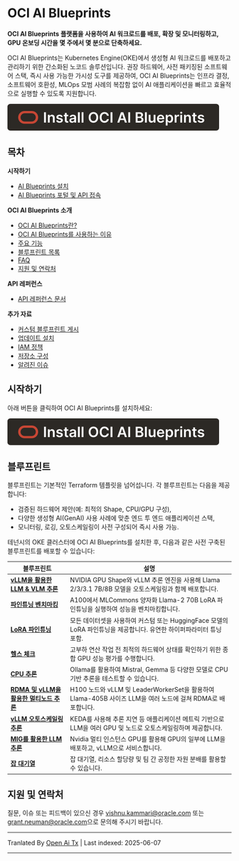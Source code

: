 # OCI AI Blueprints

**OCI AI Blueprints 플랫폼을 사용하여 AI 워크로드를 배포, 확장 및 모니터링하고, GPU 온보딩 시간을 몇 주에서 몇 분으로 단축하세요.**

OCI AI Blueprints는 Kubernetes Engine(OKE)에서 생성형 AI 워크로드를 배포하고 관리하기 위한 간소화된 노코드 솔루션입니다. 권장 하드웨어, 사전 패키징된 소프트웨어 스택, 즉시 사용 가능한 가시성 도구를 제공하여, OCI AI Blueprints는 인프라 결정, 소프트웨어 호환성, MLOps 모범 사례의 복잡함 없이 AI 애플리케이션을 빠르고 효율적으로 실행할 수 있도록 지원합니다.

[![OCI AI Blueprints 설치](https://raw.githubusercontent.com/oracle-quickstart/oci-ai-blueprints/refs/heads/main/docs/images/install.svg)](https://raw.githubusercontent.com/oracle-quickstart/oci-ai-blueprints/main/GETTING_STARTED_README.md)

## 목차

**시작하기**

- [AI Blueprints 설치](https://raw.githubusercontent.com/oracle-quickstart/oci-ai-blueprints/main/GETTING_STARTED_README.md)
- [AI Blueprints 포털 및 API 접속](https://raw.githubusercontent.com/oracle-quickstart/oci-ai-blueprints/main/docs/usage_guide.md)

**OCI AI Blueprints 소개**

- [OCI AI Blueprints란?](https://raw.githubusercontent.com/oracle-quickstart/oci-ai-blueprints/main/docs/about.md)
- [OCI AI Blueprints를 사용하는 이유](https://raw.githubusercontent.com/oracle-quickstart/oci-ai-blueprints/main/docs/about.md)
- [주요 기능](https://raw.githubusercontent.com/oracle-quickstart/oci-ai-blueprints/main/docs/about.md)
- [블루프린트 목록](#blueprints)
- [FAQ](https://raw.githubusercontent.com/oracle-quickstart/oci-ai-blueprints/main/docs/about.md)
- [지원 및 연락처](https://github.com/oracle-quickstart/oci-ai-blueprints/blob/vkammari/doc_improvements/docs/about/README.md#frequently-asked-questions-faq)

**API 레퍼런스**

- [API 레퍼런스 문서](https://raw.githubusercontent.com/oracle-quickstart/oci-ai-blueprints/main/docs/api_documentation.md)

**추가 자료**

- [커스텀 블루프린트 게시](https://raw.githubusercontent.com/oracle-quickstart/oci-ai-blueprints/main/docs/custom_blueprints)
- [업데이트 설치](https://raw.githubusercontent.com/oracle-quickstart/oci-ai-blueprints/main/docs/installing_new_updates.md)
- [IAM 정책](https://raw.githubusercontent.com/oracle-quickstart/oci-ai-blueprints/main/docs/iam_policies.md)
- [저장소 구성](https://raw.githubusercontent.com/oracle-quickstart/oci-ai-blueprints/main/docs/about.md)
- [알려진 이슈](https://raw.githubusercontent.com/oracle-quickstart/oci-ai-blueprints/main/docs/known_issues.md)

## 시작하기

아래 버튼을 클릭하여 OCI AI Blueprints를 설치하세요:

[![OCI AI Blueprints 설치](https://raw.githubusercontent.com/oracle-quickstart/oci-ai-blueprints/refs/heads/main/docs/images/install.svg)](https://raw.githubusercontent.com/oracle-quickstart/oci-ai-blueprints/main/GETTING_STARTED_README.md)

## 블루프린트

블루프린트는 기본적인 Terraform 템플릿을 넘어섭니다. 각 블루프린트는 다음을 제공합니다:

- 검증된 하드웨어 제안(예: 최적의 Shape, CPU/GPU 구성),
- 다양한 생성형 AI(GenAI) 사용 사례에 맞춘 엔드 투 엔드 애플리케이션 스택,
- 모니터링, 로깅, 오토스케일링이 사전 구성되어 즉시 사용 가능.

테넌시의 OKE 클러스터에 OCI AI Blueprints를 설치한 후, 다음과 같은 사전 구축된 블루프린트를 배포할 수 있습니다:

| 블루프린트                                                                                     | 설명                                                                                                                             |
| --------------------------------------------------------------------------------------------- | ------------------------------------------------------------------------------------------------------------------------------ |
| [**vLLM을 활용한 LLM & VLM 추론**](https://raw.githubusercontent.com/oracle-quickstart/oci-ai-blueprints/main/docs/sample_blueprints/llm_inference_with_vllm/README.md) | NVIDIA GPU Shape와 vLLM 추론 엔진을 사용해 Llama 2/3/3.1 7B/8B 모델을 오토스케일링과 함께 배포합니다.                   |
| [**파인튜닝 벤치마킹**](https://raw.githubusercontent.com/oracle-quickstart/oci-ai-blueprints/main/docs/sample_blueprints/lora-benchmarking)                    | A100에서 MLCommons 양자화 Llama-2 70B LoRA 파인튜닝을 실행하여 성능을 벤치마킹합니다.                                     |
| [**LoRA 파인튜닝**](https://raw.githubusercontent.com/oracle-quickstart/oci-ai-blueprints/main/docs/sample_blueprints/lora-fine-tuning)                             | 모든 데이터셋을 사용하여 커스텀 또는 HuggingFace 모델의 LoRA 파인튜닝을 제공합니다. 유연한 하이퍼파라미터 튜닝 포함.          |
| [**헬스 체크**](https://raw.githubusercontent.com/oracle-quickstart/oci-ai-blueprints/main/docs/sample_blueprints/gpu-health-check)                                 | 고부하 연산 작업 전 최적의 하드웨어 상태를 확인하기 위한 종합 GPU 성능 평가를 수행합니다.                                  |
| [**CPU 추론**](https://raw.githubusercontent.com/oracle-quickstart/oci-ai-blueprints/main/docs/sample_blueprints/cpu-inference)                                   | Ollama를 활용하여 Mistral, Gemma 등 다양한 모델로 CPU 기반 추론을 테스트할 수 있습니다.                                    |
| [**RDMA 및 vLLM을 활용한 멀티노드 추론**](https://raw.githubusercontent.com/oracle-quickstart/oci-ai-blueprints/main/docs/sample_blueprints/multi-node-inference/) | H100 노드와 vLLM 및 LeaderWorkerSet을 활용하여 Llama-405B 사이즈 LLM을 여러 노드에 걸쳐 RDMA로 배포합니다.                |
| [**vLLM 오토스케일링 추론**](https://raw.githubusercontent.com/oracle-quickstart/oci-ai-blueprints/main/docs/sample_blueprints/auto_scaling/)                 | KEDA를 사용해 추론 지연 등 애플리케이션 메트릭 기반으로 LLM을 여러 GPU 및 노드로 오토스케일링하며 제공합니다.             |
| [**MIG를 활용한 LLM 추론**](https://raw.githubusercontent.com/oracle-quickstart/oci-ai-blueprints/main/docs/sample_blueprints/mig_multi_instance_gpu/)                | Nvidia 멀티 인스턴스 GPU를 활용해 GPU의 일부에 LLM을 배포하고, vLLM으로 서비스합니다.                                      |
| [**잡 대기열**](https://raw.githubusercontent.com/oracle-quickstart/oci-ai-blueprints/main/docs/sample_blueprints/teams)                                             | 잡 대기열, 리소스 할당량 및 팀 간 공정한 자원 분배를 활용할 수 있습니다.                                                   |

## 지원 및 연락처

질문, 이슈 또는 피드백이 있으신 경우 [vishnu.kammari@oracle.com](mailto:vishnu.kammari@oracle.com) 또는 [grant.neuman@oracle.com](mailto:grant.neuman@oracle.com)으로 문의해 주시기 바랍니다.


---


Tranlated By [Open Ai Tx](https://github.com/OpenAiTx/OpenAiTx) | Last indexed: 2025-06-07


---